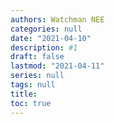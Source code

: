 ```yaml
---
authors: Watchman NEE
categories: null
date: "2021-04-10"
description: #1
draft: false
lastmod: "2021-04-11"
series: null
tags: null
title: 
toc: true
---
```




<!--more-->

